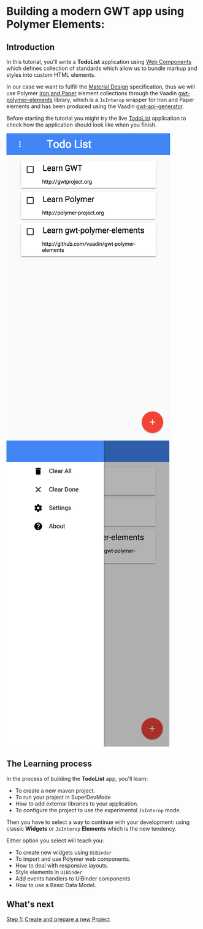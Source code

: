 # Building a modern GWT app using Polymer Elements:

## Introduction

In this tutorial, you'll write a **TodoList** application using [Web Components](https://en.wikipedia.org/wiki/Web_Components) which defines collection of standards which allow us to bundle markup and styles into custom HTML elements.

In our case we want to fulfill the [Material Design](http://www.google.es/design/spec/material-design/introduction.html) specification, thus we will use Polymer [Iron and Paper](https://elements.polymer-project.org/) element collections through the Vaadin [gwt-polymer-elements](https://github.com/vaadin/gwt-polymer-elements) library, which is a `JsInterop` wrapper for Iron and Paper elements and has been produced using the Vaadin [gwt-api-generator](https://github.com/vaadin/gwt-api-generator).

Before starting the tutorial you might try the live [TodoList][1] application to check how the application should look like when you finish.

[<img class='polymer-tutorial-mobile' src='images/todo-list-01.png'>
 <img class='polymer-tutorial-mobile' src='images/todo-list-02.png'>][1]

[1]: http://manolo.github.io/gwt-polymer-todo-list/demo/TodoListWidgets.html

## The Learning process

In the process of building the **TodoList** app, you'll learn:

* To create a new maven project.
* To run your project in SuperDevMode
* How to add external libraries to your application.
* To configure the project to use the experimental `JsInterop` mode.

Then you have to select a way to continue with your development: using classic **Widgets** or  `JsInterop` **Elements** which is the new tendency.

Either option you select will teach you:

* To create new widgets using `UiBinder`
* To import and use Polymer web components.
* How to deal with responsive layouts.
* Style elements in `UiBinder`
* Add events handlers to UiBinder components
* How to use a Basic Data Model.

## What's next

[Step 1: Create and prepare a new Project](create.html)
